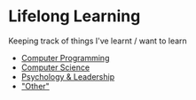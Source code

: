 # Lifelong Learning

Keeping track of things I've learnt / want to learn

- [Computer Programming](computer-programming.md)
- [Computer Science](computer-science.md)
- [Psychology & Leadership](psychology-leadership.md)
- ["Other"](other.md)
